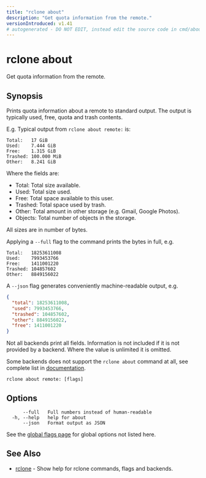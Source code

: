 ```yaml
---
title: "rclone about"
description: "Get quota information from the remote."
versionIntroduced: v1.41
# autogenerated - DO NOT EDIT, instead edit the source code in cmd/about/ and as part of making a release run "make commanddocs"
---
```

# rclone about

Get quota information from the remote.

## Synopsis

Prints quota information about a remote to standard
output. The output is typically used, free, quota and trash contents.

E.g. Typical output from `rclone about remote:` is:

```text
Total:   17 GiB
Used:    7.444 GiB
Free:    1.315 GiB
Trashed: 100.000 MiB
Other:   8.241 GiB
```

Where the fields are:

- Total: Total size available.
- Used: Total size used.
- Free: Total space available to this user.
- Trashed: Total space used by trash.
- Other: Total amount in other storage (e.g. Gmail, Google Photos).
- Objects: Total number of objects in the storage.

All sizes are in number of bytes.

Applying a `--full` flag to the command prints the bytes in full, e.g.

```text
Total:   18253611008
Used:    7993453766
Free:    1411001220
Trashed: 104857602
Other:   8849156022
```

A `--json` flag generates conveniently machine-readable output, e.g.

```json
{
  "total": 18253611008,
  "used": 7993453766,
  "trashed": 104857602,
  "other": 8849156022,
  "free": 1411001220
}
```

Not all backends print all fields. Information is not included if it is not
provided by a backend. Where the value is unlimited it is omitted.

Some backends does not support the `rclone about` command at all,
see complete list in [documentation](https://rclone.org/overview/#optional-features).

```
rclone about remote: [flags]
```

## Options

```
      --full   Full numbers instead of human-readable
  -h, --help   help for about
      --json   Format output as JSON
```

See the [global flags page](/flags/) for global options not listed here.

## See Also

<!-- markdownlint-capture -->
<!-- markdownlint-disable ul-style line-length -->

* [rclone](/commands/rclone/)	 - Show help for rclone commands, flags and backends.


<!-- markdownlint-restore -->
